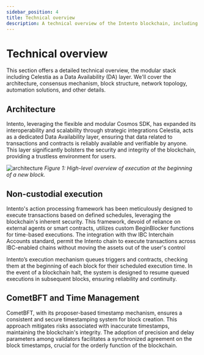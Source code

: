 ```yaml
---
sidebar_position: 4
title: Technical overview
description: A technical overview of the Intento blockchain, including its architecture, consensus mechanism, block structure, network topology, automation solutions, and data availability.
---
```


# Technical overview

This section offers a detailed technical overview, the modular stack including Celestia as a Data Availability (DA) layer. We'll cover the architecture, consensus mechanism, block structure, network topology, automation solutions, and other details.

## Architecture

Intento, leveraging the flexible and modular Cosmos SDK, has expanded its interoperability and scalability through strategic integrations
Celestia, acts as a dedicated Data Availability layer, ensuring that data related to transactions and contracts is reliably available and verifiable by anyone. This layer significantly bolsters the security and integrity of the blockchain, providing a trustless environment for users.

![architecture](@site/docs/images/architecture.png)
_Figure 1: High-level overview of execution at the beginning of a new block._

## Non-custodial execution

Intento's action processing framework has been meticulously designed to execute transactions based on defined schedules, leveraging the blockchain's inherent security. This framework, devoid of reliance on external agents or smart contracts, utilizes custom BeginBlocker functions for time-based executions. The integration with thw IBC Interchain Accounts standard, permit the Intento chain to execute transactions across IBC-enabled chains without moving the assets out of the user's control

Intento’s execution mechanism queues triggers and contracts, checking them at the beginning of each block for their scheduled execution time. In the event of a blockchain halt, the system is designed to resume queued executions in subsequent blocks, ensuring reliability and continuity.

## CometBFT and Time Management

CometBFT, with its proposer-based timestamp mechanism, ensures a consistent and secure timestamping system for block creation. This approach mitigates risks associated with inaccurate timestamps, maintaining the blockchain's integrity. The adoption of precision and delay parameters among validators facilitates a synchronized agreement on the block timestamps, crucial for the orderly function of the blockchain.

